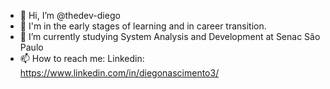 - 👋 Hi, I’m @thedev-diego
- 👀 I'm in the early stages of learning and in career transition.
- 🌱 I’m currently studying System Analysis and Development at Senac São Paulo
- 📫 How to reach me: Linkedin: https://www.linkedin.com/in/diegonascimento3/

<!---
thedev-diego/thedev-diego is a ✨ special ✨ repository because its `README.md` (this file) appears on your GitHub profile.
You can click the Preview link to take a look at your changes.
--->
